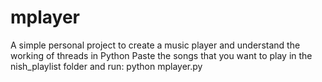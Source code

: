 # mplayer
A simple personal project to create a music player and understand the working of threads in Python
Paste the songs that you want to play in the nish_playlist folder and run: python mplayer.py

